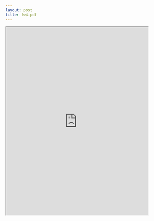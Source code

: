 ```yaml
---
layout: post
title: fw4.pdf
--- 
```




<div class="pdf-container">
    <iframe src="https://www.irs.gov/pub/irs-pdf/fw4.pdf" 
    height="600" width="90%" allowFullScreen="true">
    </iframe>
</div>

